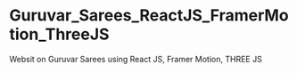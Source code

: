 # Guruvar_Sarees_ReactJS_FramerMotion_ThreeJS
Websit on Guruvar Sarees using React JS, Framer Motion, THREE JS
